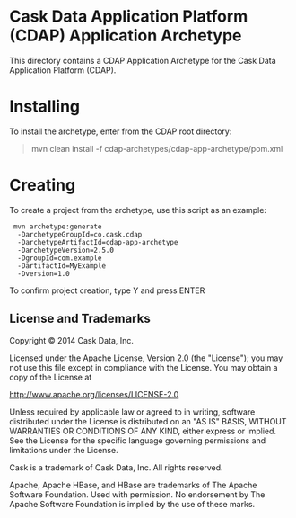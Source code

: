 # Cask Data Application Platform (CDAP) Application Archetype

This directory contains a CDAP Application Archetype for the Cask Data Application Platform (CDAP).

# Installing

To install the archetype, enter from the CDAP root directory:

> mvn clean install -f cdap-archetypes/cdap-app-archetype/pom.xml

# Creating

To create a project from the archetype, use this script as an example:

```
 mvn archetype:generate 					
  -DarchetypeGroupId=co.cask.cdap 			
  -DarchetypeArtifactId=cdap-app-archetype 	
  -DarchetypeVersion=2.5.0
  -DgroupId=com.example
  -DartifactId=MyExample
  -Dversion=1.0						

```  
To confirm project creation, type Y and press ENTER

## License and Trademarks

Copyright © 2014 Cask Data, Inc.

Licensed under the Apache License, Version 2.0 (the "License"); you may not use this file except
in compliance with the License. You may obtain a copy of the License at

http://www.apache.org/licenses/LICENSE-2.0

Unless required by applicable law or agreed to in writing, software distributed under the 
License is distributed on an "AS IS" BASIS, WITHOUT WARRANTIES OR CONDITIONS OF ANY KIND, 
either express or implied. See the License for the specific language governing permissions 
and limitations under the License.

Cask is a trademark of Cask Data, Inc. All rights reserved.

Apache, Apache HBase, and HBase are trademarks of The Apache Software Foundation. Used with
permission. No endorsement by The Apache Software Foundation is implied by the use of these marks.
